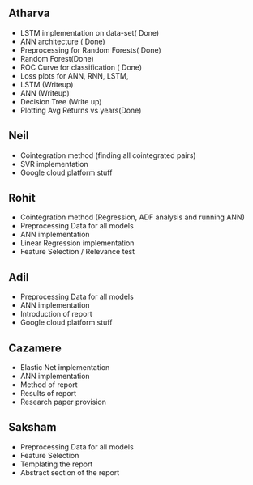 ## Atharva

- LSTM implementation on data-set( Done)
- ANN architecture ( Done)
- Preprocessing for Random Forests( Done)
- Random Forest(Done)
- ROC Curve for classification ( Done)
- Loss plots for ANN, RNN, LSTM, 
- LSTM (Writeup)
- ANN (Writeup)
- Decision Tree (Write up)
- Plotting Avg Returns vs years(Done)

## Neil

- Cointegration method (finding all cointegrated pairs)
- SVR implementation
- Google cloud platform stuff

## Rohit
- Cointegration method (Regression, ADF analysis and running ANN)
- Preprocessing Data for all models 
- ANN implementation
- Linear Regression implementation
- Feature Selection / Relevance test 

## Adil
- Preprocessing Data for all models
- ANN implementation
- Introduction of report 
- Google cloud platform stuff

## Cazamere
- Elastic Net implementation
- ANN implementation
- Method of report
- Results of report
- Research paper provision


## Saksham 
- Preprocessing Data for all models
- Feature Selection 
- Templating the report
- Abstract section of the report
